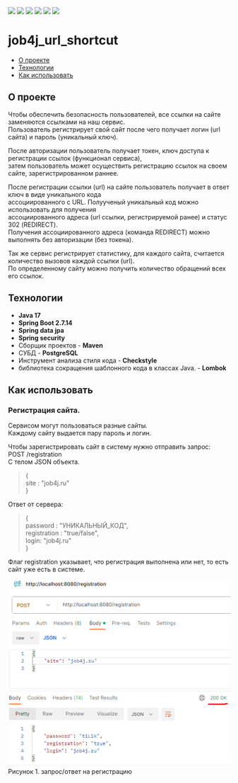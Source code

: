 ![](https://img.shields.io/badge/Java-17-orange)
![](https://img.shields.io/badge/Maven-3-red)
![](https://img.shields.io/badge/Spring%20boot-%202.7.14-green)
![](https://img.shields.io/badge/PostgreSQL-%3E%3D%209-informational)
![](https://img.shields.io/badge/-JDBC-blue)
![](https://img.shields.io/badge/-checkstyle-lightgrey)

# job4j_url_shortcut
 - [О проекте](https://github.com/IvanPavlovets/job4j_url_shortcut/tree/master#%D0%BE-%D0%BF%D1%80%D0%BE%D0%B5%D0%BA%D1%82%D0%B5)
 - [Технологии](https://github.com/IvanPavlovets/job4j_url_shortcut/tree/master#%D1%82%D0%B5%D1%85%D0%BD%D0%BE%D0%BB%D0%BE%D0%B3%D0%B8%D0%B8) 
 - [Как использовать](https://github.com/IvanPavlovets/job4j_url_shortcut/tree/master#%D0%BA%D0%B0%D0%BA-%D0%B8%D1%81%D0%BF%D0%BE%D0%BB%D1%8C%D0%B7%D0%BE%D0%B2%D0%B0%D1%82%D1%8C)  

## О проекте
Чтобы обеспечить безопасность пользователей, все ссылки на сайте заменяются ссылками на наш сервис.<br>
Пользователь регистрирует свой сайт после чего получает логин (url сайта) и пароль (уникальный ключ).<br>

После авторизации пользователь получает токен, ключ доступа к регистрации ссылок (функционал сервиса),<br>
затем пользователь может осуществить регистрацию ссылок на своем сайте, зарегистрированном раннее.<br>

После регистрации ссылки (url) на сайте пользователь получает в ответ ключ в виде уникального кода<br>
ассоциированного с URL. Полуученый уникальный код можно использовать для получения<br>
ассоциированного адреса (url ссылки, регистрируемой ранее) и статус 302 (REDIRECT).<br>
Получения ассоциированного адреса (команда REDIRECT) можно выполнять без авторизации (без токена).<br>

Так же сервис регистрирует статистику, для каждого сайта, считается количество вызовов каждой ссылки (url).<br>
По определенному сайту можно получить количество обращений всех его ссылок.<br>


## Технологии
 * **Java 17**
 * **Spring Boot 2.7.14**
 * **Spring data jpa**
 * **Spring security**
 * Сборщик проектов - **Maven**
 * СУБД - **PostgreSQL**
 * Инструмент анализа стиля кода - **Checkstyle**
 * библиотека сокращения шаблонного кода в классах Java. - **Lombok**

## Как использовать
### Регистрация сайта.
Сервисом могут пользоваться разные сайты.<br>
Каждому сайту выдается пару пароль и логин.<br>

Чтобы зарегистрировать сайт в систему нужно отправить запрос:<br> 
POST /registration<br>
C телом JSON объекта.<br>
>{<br>
> site : "job4j.ru"<br>
>}<br>

Ответ от сервера:<br>
>{<br>
> password : "УНИКАЛЬНЫЙ_КОД",<br>
> registration : "true/false",<br>
> login: "job4j.ru"<br>
>}<br>

Флаг registration указывает, что регистрация выполнена или нет, то есть сайт уже есть в системе.<br>

![](images/registration.jpg) <br>
Рисунок 1. запрос/ответ на регистрацию <br>